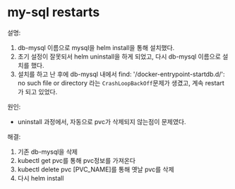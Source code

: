 # my-sql restarts

설명:

1. db-mysql 이름으로 mysql을 helm install을 통해 설치했다.
2. 초기 설정이 잘못되서 helm uninstall을 하게 되었고, 다시 db-mysql 이름으로 설치를 했다.
3. 설치를 하고 난 후에  db-mysql 내에서 find: '/docker-entrypoint-startdb.d/': no such file or directory 라는 `CrashLoopBackOff`문제가 생겼고, 계속 restart가 되고 있었다.



원인:

* uninstall 과정에서, 자동으로 pvc가 삭제되지 않는점이 문제였다.

해결:

1. 기존 db-mysql을 삭제
2. kubectl get pvc를 통해 pvc정보를 가져온다
3. kubectl delete pvc \[PVC\_NAME]를 통해 옛날 pvc를 삭제
4. 다시 helm install


